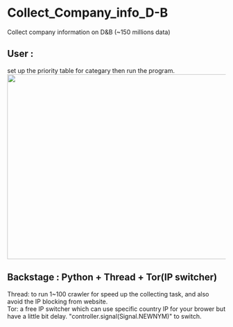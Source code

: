 # Collect_Company_info_D-B
Collect company information on D&amp;B (~150 millions data)


## User :
set up the priority table for categary then run the program.  
<img src="https://github.com/m1596284/Collect_Company_info_D-B/blob/master/Collect_Company_information.gif" width="647" height="426">

## Backstage : Python + Thread + Tor(IP switcher)
Thread: to run 1~100 crawler for speed up the collecting task, and also avoid the IP blocking from website.  
Tor: a free IP switcher which can use specific country IP for your brower but have a little bit delay. "controller.signal(Signal.NEWNYM)" to switch.   
